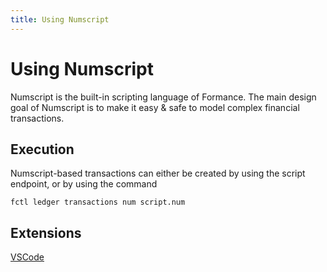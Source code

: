 ```yaml
---
title: Using Numscript
---
```


# Using Numscript
Numscript is the built-in scripting language of Formance. The main design goal of Numscript is to make it easy & safe to model complex financial transactions.

<!-- ## Verification
```shell
numary check script.num
``` -->

## Execution
Numscript-based transactions can either be created by using the script endpoint, or by using the command 
```shell
fctl ledger transactions num script.num
```

## Extensions

[VSCode](https://marketplace.visualstudio.com/items?itemName=numary.numscript)